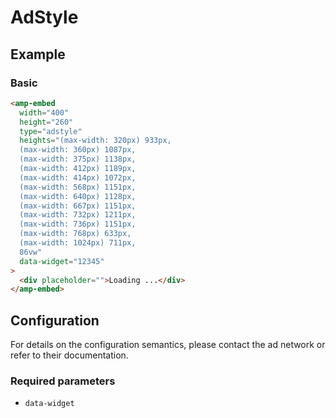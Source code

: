 <!---
Copyright 2019 The AMP HTML Authors. All Rights Reserved.

Licensed under the Apache License, Version 2.0 (the "License");
you may not use this file except in compliance with the License.
You may obtain a copy of the License at

      http://www.apache.org/licenses/LICENSE-2.0

Unless required by applicable law or agreed to in writing, software
distributed under the License is distributed on an "AS-IS" BASIS,
WITHOUT WARRANTIES OR CONDITIONS OF ANY KIND, either express or implied.
See the License for the specific language governing permissions and
limitations under the License.
-->

# AdStyle

## Example

### Basic

```html
<amp-embed
  width="400"
  height="260"
  type="adstyle"
  heights="(max-width: 320px) 933px,
  (max-width: 360px) 1087px,
  (max-width: 375px) 1138px,
  (max-width: 412px) 1189px,
  (max-width: 414px) 1072px,
  (max-width: 568px) 1151px,
  (max-width: 640px) 1128px,
  (max-width: 667px) 1151px,
  (max-width: 732px) 1211px,
  (max-width: 736px) 1151px,
  (max-width: 768px) 633px,
  (max-width: 1024px) 711px,
  86vw"
  data-widget="12345"
>
  <div placeholder="">Loading ...</div>
</amp-embed>
```

## Configuration

For details on the configuration semantics, please contact the ad network or
refer to their documentation.

### Required parameters

- `data-widget`
